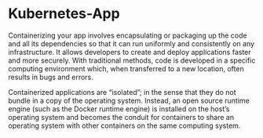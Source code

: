 # Kubernetes-App

Containerizing your app involves encapsulating or packaging up the code and all its dependencies so that it can run uniformly and 
consistently on any infrastructure. It allows developers to create and deploy applications faster and more securely. 
With traditional methods, code is developed in a specific computing environment which, when transferred to a new location, often results in bugs and errors.

Containerized applications are “isolated”; in the sense that they do not bundle in a copy of the operating system. 
Instead, an open source runtime engine (such as the Docker runtime engine) is installed on the host’s operating system and 
becomes the conduit for containers to share an operating system with other containers on the same computing system.

